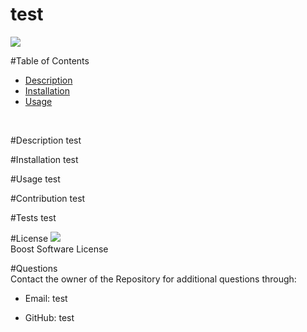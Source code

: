  
  <h1> test </h1>
  <img src = "https://img.shields.io/badge/license-Boost Software License-brightgreen"><br />

  #Table of Contents
  * [Description](#Description)
  * [Installation](#Installation)
  * [Usage](#Usage)
  <br />

  <a name="Description"> #Description </a>
  test
  <br />

  <a name="Installation">#Installation</a>
  test
  <br />

  <a name="Usage">#Usage</a>
  test
  <br />

  #Contribution
  test
  <br />
  
  #Tests
  test
  <br />

  #License
  <img src = "https://img.shields.io/badge/license-Boost Software License-brightgreen"><br />
  Boost Software License
  <br />

  #Questions <br />
Contact the owner of the Repository for additional questions through:

* Email: test

* GitHub: test